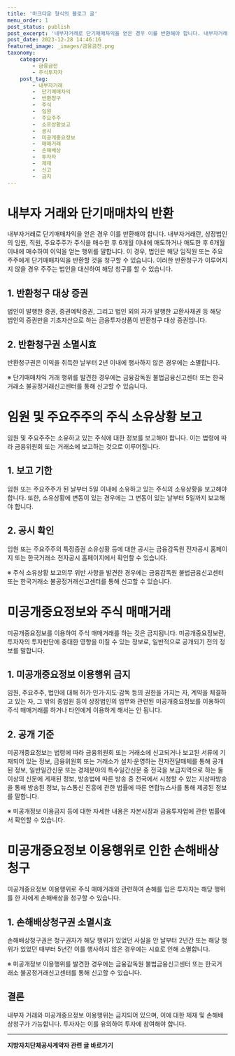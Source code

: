```yaml
---
title: '마크다운 형식의 블로그 글'
menu_order: 1
post_status: publish
post_excerpt: '내부자거래로 단기매매차익을 얻은 경우 이를 반환해야 합니다. 내부자거래란, 상장법인의 임원, 직원, 주요주주가 주식을 매수한 후 6개월 이내에 매도하거나 매도한 후 6개월 이내에 매수하여 이익을 얻는 행위를 말합니다. 이 경우, 법인은 해당 임직원 또는 주요주주에게 단기매매차익을 반환할 것을 청구할 수 있습니다. 이러한 반환청구가 이루어지지 않을 경우 주주는 법인을 대신하여 해당 청구를 할 수 있습니다.'
post_date: 2023-12-28 14:46:16
featured_image: _images/금융금전.png
taxonomy:
    category:
        - 금융금전
        - 주식투자자
    post_tag:
        - 내부자거래
        -  단기매매차익
        -  반환청구
        -  주식
        -  임원
        -  주요주주
        -  소유상황보고
        -  공시
        -  미공개중요정보
        -  매매거래
        -  손해배상
        -  투자자
        -  제재
        -  신고
        -  금지
---
```



# 내부자 거래와 단기매매차익 반환

내부자거래로 단기매매차익을 얻은 경우 이를 반환해야 합니다. 내부자거래란, 상장법인의 임원, 직원, 주요주주가 주식을 매수한 후 6개월 이내에 매도하거나 매도한 후 6개월 이내에 매수하여 이익을 얻는 행위를 말합니다. 이 경우, 법인은 해당 임직원 또는 주요주주에게 단기매매차익을 반환할 것을 청구할 수 있습니다. 이러한 반환청구가 이루어지지 않을 경우 주주는 법인을 대신하여 해당 청구를 할 수 있습니다.

## 1. 반환청구 대상 증권

법인이 발행한 증권, 증권예탁증권, 그리고 법인 외의 자가 발행한 교환사채권 등 해당 법인의 증권만을 기초자산으로 하는 금융투자상품이 반환청구 대상 증권입니다.

## 2. 반환청구권 소멸시효

반환청구권은 이익을 취득한 날부터 2년 이내에 행사하지 않은 경우에는 소멸합니다.

※ 단기매매차익 거래 행위를 발견한 경우에는 금융감독원 불법금융신고센터 또는 한국거래소 불공정거래신고센터를 통해 신고할 수 있습니다.

# 임원 및 주요주주의 주식 소유상황 보고

임원 및 주요주주는 소유하고 있는 주식에 대한 정보를 보고해야 합니다. 이는 법령에 따라 금융위원회 또는 거래소에 보고하는 것으로 이루어집니다.

## 1. 보고 기한

임원 또는 주요주주가 된 날부터 5일 이내에 소유하고 있는 주식의 소유상황을 보고해야 합니다. 또한, 소유상황에 변동이 있는 경우에는 그 변동이 있는 날부터 5일까지 보고해야 합니다.

## 2. 공시 확인

임원 또는 주요주주의 특정증권 소유상황 등에 대한 공시는 금융감독원 전자공시 홈페이지 또는 한국거래소 전자공시 홈페이지에서 확인할 수 있습니다.

※ 주식 소유상황 보고의무 위반 사항을 발견한 경우에는 금융감독원 불법금융신고센터 또는 한국거래소 불공정거래신고센터를 통해 신고할 수 있습니다.

# 미공개중요정보와 주식 매매거래

미공개중요정보를 이용하여 주식 매매거래를 하는 것은 금지됩니다. 미공개중요정보란, 투자자의 투자판단에 중대한 영향을 미칠 수 있는 정보로, 일반적으로 공개되기 전의 정보를 말합니다.

## 1. 미공개중요정보 이용행위 금지

임원, 주요주주, 법인에 대해 허가·인가·지도·감독 등의 권한을 가지는 자, 계약을 체결하고 있는 자, 그 밖의 종업원 등이 상장법인의 업무와 관련된 미공개중요정보를 이용하여 주식 매매거래를 하거나 타인에게 이용하게 해서는 안 됩니다.

## 2. 공개 기준

미공개중요정보는 법령에 따라 금융위원회 또는 거래소에 신고되거나 보고된 서류에 기재되어 있는 정보, 금융위원회 또는 거래소가 설치·운영하는 전자전달매체를 통해 공개된 정보, 일반일간신문 또는 경제분야의 특수일간신문 중 전국을 보급지역으로 하는 둘 이상의 신문에 게재된 정보, 방송법에 따른 방송 중 전국에서 시청할 수 있는 지상파방송을 통해 방송된 정보, 뉴스통신 진흥에 관한 법률에 따른 연합뉴스사를 통해 제공된 정보를 말합니다.

※ 미공개정보 이용금지 등에 대한 자세한 내용은 자본시장과 금융투자업에 관한 법률에서 확인할 수 있습니다.

# 미공개중요정보 이용행위로 인한 손해배상 청구

미공개중요정보 이용행위로 주식 매매거래와 관련하여 손해를 입은 투자자는 해당 행위를 한 자에게 손해배상을 청구할 수 있습니다.

## 1. 손해배상청구권 소멸시효

손해배상청구권은 청구권자가 해당 행위가 있었던 사실을 안 날부터 2년간 또는 해당 행위가 있었던 때부터 5년간 이를 행사하지 않은 경우에는 시효로 인해 소멸합니다.

※ 미공개정보 이용행위를 발견한 경우에는 금융감독원 불법금융신고센터 또는 한국거래소 불공정거래신고센터를 통해 신고할 수 있습니다.

## 결론

내부자 거래와 미공개중요정보 이용행위는 금지되어 있으며, 이에 대한 제재 및 손해배상청구가 가능합니다. 투자자는 이를 유의하여 투자에 참여해야 합니다.
<!-- wp:separator -->
<hr class="wp-block-separator has-alpha-channel-opacity"/>
<!-- /wp:separator -->

<!-- wp:group {"backgroundColor":"base","layout":{"type":"constrained"}} -->
<div class="wp-block-group has-base-background-color has-background"><!-- wp:paragraph {"align":"center","fontSize":"medium"} -->
<p class="has-text-align-center has-large-font-size"><strong>지방자치단체공사계약자 관련 글 바로가기</strong></p>
<!-- /wp:paragraph -->


<!-- wp:latest-posts
{"categories":[{"id":7140,"count":19,"description":"","link":"https://uknowlaw.com/category/%ec%a7%80%eb%b0%a9%ec%9e%90%ec%b9%98%eb%8b%a8%ec%b2%b4%ea%b3%b5%ec%82%ac%ea%b3%84%ec%95%bd%ec%9e%90/","name":"지방자치단체공사계약자","slug":"지방자치단체공사계약자","taxonomy":"category","parent":0,"meta":[],"_links":{"self":[{"href":"https://uknowlaw.com/wp-json/wp/v2/categories/7140"}],"collection":[{"href":"https://uknowlaw.com/wp-json/wp/v2/categories"}],"about":[{"href":"https://uknowlaw.com/wp-json/wp/v2/taxonomies/category"}],"wp:post_type":[{"href":"https://uknowlaw.com/wp-json/wp/v2/posts?categories=7140"}],"curies":[{"name":"wp","href":"https://api.w.org/{rel}","templated":true}]}}],"postsToShow":100,"excerptLength":28,"postLayout":"grid","columns":2,"featuredImageAlign":"left","featuredImageSizeSlug":"large","fontSize":"small"} /--></div>
<!-- /wp:group -->
